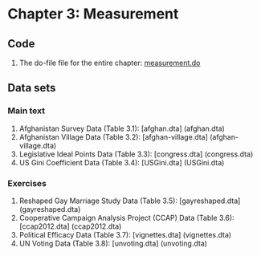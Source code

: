 # Chapter 3: Measurement

## Code
1. The do-file file for the entire chapter: [measurement.do](measurement.do)

## Data sets
### Main text
1. Afghanistan Survey Data (Table 3.1): [afghan.dta] (afghan.dta)
2. Afghanistan Village Data (Table 3.2): [afghan-village.dta] (afghan-village.dta)
3. Legislative Ideal Points Data (Table 3.3): [congress.dta] (congress.dta)
4. US Gini Coefficient Data (Table 3.4): [USGini.dta] (USGini.dta)

### Exercises
1. Reshaped Gay Marriage Study Data (Table 3.5): [gayreshaped.dta] (gayreshaped.dta)
2. Cooperative Campaign Analysis Project (CCAP) Data (Table 3.6): [ccap2012.dta] (ccap2012.dta)
3. Political Efficacy Data (Table 3.7): [vignettes.dta] (vignettes.dta)
4. UN Voting Data (Table 3.8): [unvoting.dta] (unvoting.dta)
